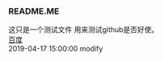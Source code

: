 <h3>README.ME</h3>
这只是一个测试文件
用来测试github是否好使。
<br/>
<a href="https://www.baidu.com">百度</a>

<div>
    2019-04-17 15:00:00 modify
</div>
